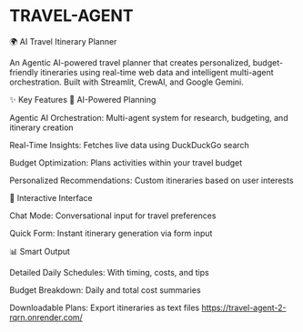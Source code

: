 # TRAVEL-AGENT
🌍 AI Travel Itinerary Planner

An Agentic AI-powered travel planner that creates personalized, budget-friendly itineraries using real-time web data and intelligent multi-agent orchestration. Built with Streamlit, CrewAI, and Google Gemini.

✨ Key Features
🤖 AI-Powered Planning

Agentic AI Orchestration: Multi-agent system for research, budgeting, and itinerary creation

Real-Time Insights: Fetches live data using DuckDuckGo search

Budget Optimization: Plans activities within your travel budget

Personalized Recommendations: Custom itineraries based on user interests

💬 Interactive Interface

Chat Mode: Conversational input for travel preferences

Quick Form: Instant itinerary generation via form input

📊 Smart Output

Detailed Daily Schedules: With timing, costs, and tips

Budget Breakdown: Daily and total cost summaries

Downloadable Plans: Export itineraries as text files
https://travel-agent-2-rqrn.onrender.com/
